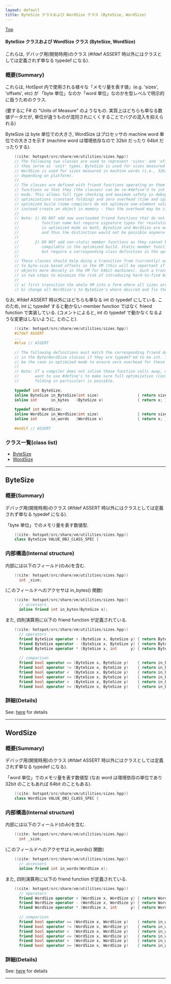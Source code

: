 ```yaml
---
layout: default
title: ByteSize クラスおよび WordSize クラス (ByteSize, WordSize)
---
```

[Top](../index.html)

#### ByteSize クラスおよび WordSize クラス (ByteSize, WordSize)

これらは, デバッグ用(開発時用)のクラス (#ifdef ASSERT 時以外にはクラスとしては定義されず単なる typedef になる).

### 概要(Summary)
これらは, HotSpot 内で使用される様々な「メモリ量を表す値」(e.g. 'sizes', 'offsets', etc) が
「byte 単位」なのか「word 単位」なのかを型レベルで明示的に扱うためのクラス.

(要するに F# の "Units of Measure" のようなもの.
 実質上はどちらも単なる数値データだが, 単位が違うものが混同されにくくすることでバグの混入を抑えられる)

ByteSize は byte 単位での大きさ, WordSize はプロセッサの machine word 単位での大きさを示す
(machine word は環境依存なので 32bit だったり 64bit だったりする).


```cpp
    ((cite: hotspot/src/share/vm/utilities/sizes.hpp))
    // The following two classes are used to represent 'sizes' and 'offsets' in the VM;
    // they serve as 'unit' types. ByteSize is used for sizes measured in bytes, while
    // WordSize is used for sizes measured in machine words (i.e., 32bit or 64bit words
    // depending on platform).
    //
    // The classes are defined with friend functions operating on them instead of member
    // functions so that they (the classes) can be re-#define'd to int types in optimized
    // mode. This allows full type checking and maximum safety in debug mode, and full
    // optimizations (constant folding) and zero overhead (time and space wise) in the
    // optimized build (some compilers do not optimize one-element value classes but
    // instead create an object in memory - thus the overhead may be significant).
    //
    // Note: 1) DO NOT add new overloaded friend functions that do not have a unique function
    //          function name but require signature types for resolution. This will not work
    //          in optimized mode as both, ByteSize and WordSize are mapped to the same type
    //          and thus the distinction would not be possible anymore (=> compiler errors).
    //
    //       2) DO NOT add non-static member functions as they cannot be mapped so something
    //          compilable in the optimized build. Static member functions could be added
    //          but require a corresponding class definition in the optimized build.
    //
    // These classes should help doing a transition from (currently) word-size based offsets
    // to byte-size based offsets in the VM (this will be important if we desire to pack
    // objects more densely in the VM for 64bit machines). Such a transition should proceed
    // in two steps to minimize the risk of introducing hard-to-find bugs:
    //
    // a) first transition the whole VM into a form where all sizes are strongly typed
    // b) change all WordSize's to ByteSize's where desired and fix the compilation errors
```

なお, #ifdef ASSERT 時以外にはどちらも単なる int の typedef にしている.
このため, int に typedef すると動かない member function ではなく friend function で実装している.
(コメントによると, int の typedef で動かなくなるような変更はしないように, とのこと).


```cpp
    ((cite: hotspot/src/share/vm/utilities/sizes.hpp))
    #ifdef ASSERT
    ...
    #else // ASSERT
    
    // The following definitions must match the corresponding friend declarations
    // in the Byte/WordSize classes if they are typedef'ed to be int. This will
    // be the case in optimized mode to ensure zero overhead for these types.
    //
    // Note: If a compiler does not inline these function calls away, one may
    //       want to use #define's to make sure full optimization (constant
    //       folding in particular) is possible.
    
    typedef int ByteSize;
    inline ByteSize in_ByteSize(int size)                 { return size; }
    inline int      in_bytes   (ByteSize x)               { return x; }
    
    typedef int WordSize;
    inline WordSize in_WordSize(int size)                 { return size; }
    inline int      in_words   (WordSize x)               { return x; }
    
    #endif // ASSERT
```


### クラス一覧(class list)

  * [ByteSize](#noCOLPzE-Q)
  * [WordSize](#noS8bIWwIq)


---
## <a name="noCOLPzE-Q" id="noCOLPzE-Q">ByteSize</a>

### 概要(Summary)
デバッグ用(開発時用)のクラス (#ifdef ASSERT 時以外にはクラスとしては定義されず単なる typedef になる).

「byte 単位」でのメモリ量を表す数値型.


```cpp
    ((cite: hotspot/src/share/vm/utilities/sizes.hpp))
    class ByteSize VALUE_OBJ_CLASS_SPEC {
```

### 内部構造(Internal structure)
内部には以下のフィールド(のみ)を含む.


```cpp
    ((cite: hotspot/src/share/vm/utilities/sizes.hpp))
      int _size;
```

(このフィールドへのアクセサは in_bytes() 関数)

```cpp
    ((cite: hotspot/src/share/vm/utilities/sizes.hpp))
      // accessors
      inline friend int in_bytes(ByteSize x);
```

また, 四則演算用に以下の friend function が定義されている.


```cpp
    ((cite: hotspot/src/share/vm/utilities/sizes.hpp))
      // operators
      friend ByteSize operator + (ByteSize x, ByteSize y) { return ByteSize(in_bytes(x) + in_bytes(y)); }
      friend ByteSize operator - (ByteSize x, ByteSize y) { return ByteSize(in_bytes(x) - in_bytes(y)); }
      friend ByteSize operator * (ByteSize x, int      y) { return ByteSize(in_bytes(x) * y          ); }
    
      // comparison
      friend bool operator == (ByteSize x, ByteSize y)    { return in_bytes(x) == in_bytes(y); }
      friend bool operator != (ByteSize x, ByteSize y)    { return in_bytes(x) != in_bytes(y); }
      friend bool operator <  (ByteSize x, ByteSize y)    { return in_bytes(x) <  in_bytes(y); }
      friend bool operator <= (ByteSize x, ByteSize y)    { return in_bytes(x) <= in_bytes(y); }
      friend bool operator >  (ByteSize x, ByteSize y)    { return in_bytes(x) >  in_bytes(y); }
      friend bool operator >= (ByteSize x, ByteSize y)    { return in_bytes(x) >= in_bytes(y); }
```



### 詳細(Details)
See: [here](../doxygen/classByteSize.html) for details

---
## <a name="noS8bIWwIq" id="noS8bIWwIq">WordSize</a>

### 概要(Summary)
デバッグ用(開発時用)のクラス (#ifdef ASSERT 時以外にはクラスとしては定義されず単なる typedef になる).

「word 単位」でのメモリ量を表す数値型 (なお word は環境依存の単位であり 32bit のこともあれば 64bit のこともある).


```cpp
    ((cite: hotspot/src/share/vm/utilities/sizes.hpp))
    class WordSize VALUE_OBJ_CLASS_SPEC {
```

### 内部構造(Internal structure)
内部には以下のフィールド(のみ)を含む.


```cpp
    ((cite: hotspot/src/share/vm/utilities/sizes.hpp))
      int _size;
```

(このフィールドへのアクセサは in_words() 関数)

```cpp
    ((cite: hotspot/src/share/vm/utilities/sizes.hpp))
      // accessors
      inline friend int in_words(WordSize x);
```

また, 四則演算用に以下の friend function が定義されている.


```cpp
    ((cite: hotspot/src/share/vm/utilities/sizes.hpp))
      // operators
      friend WordSize operator + (WordSize x, WordSize y) { return WordSize(in_words(x) + in_words(y)); }
      friend WordSize operator - (WordSize x, WordSize y) { return WordSize(in_words(x) - in_words(y)); }
      friend WordSize operator * (WordSize x, int      y) { return WordSize(in_words(x) * y          ); }
    
      // comparison
      friend bool operator == (WordSize x, WordSize y)    { return in_words(x) == in_words(y); }
      friend bool operator != (WordSize x, WordSize y)    { return in_words(x) != in_words(y); }
      friend bool operator <  (WordSize x, WordSize y)    { return in_words(x) <  in_words(y); }
      friend bool operator <= (WordSize x, WordSize y)    { return in_words(x) <= in_words(y); }
      friend bool operator >  (WordSize x, WordSize y)    { return in_words(x) >  in_words(y); }
      friend bool operator >= (WordSize x, WordSize y)    { return in_words(x) >= in_words(y); }
```




### 詳細(Details)
See: [here](../doxygen/classWordSize.html) for details

---
